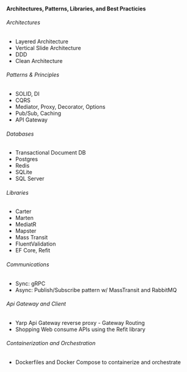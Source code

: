 #### Architectures, Patterns, Libraries, and Best Practicies
###### Architectures
- Layered Architecture
- Vertical Slide Architecture
- DDD
- Clean Architecture
###### Patterns & Principles
- SOLID, DI
- CQRS
- Mediator, Proxy, Decorator, Options
- Pub/Sub, Caching
- API Gateway
###### Databases
- Transactional Document DB
- Postgres
- Redis
- SQLite
- SQL Server
###### Libraries
- Carter
- Marten
- MediatR
- Mapster
- Mass Transit
- FluentValidation
- EF Core, Refit
###### Communications
- Sync: gRPC
- Async: Publish/Subscribe pattern w/ MassTransit and RabbitMQ
###### Api Gateway and Client
- Yarp Api Gateway reverse proxy - Gateway Routing
- Shopping Web consume APIs using the Refit library
###### Containerization and Orchestration
- Dockerfiles and Docker Compose to containerize and orchestrate
